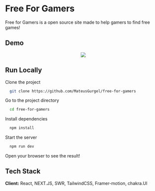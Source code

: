 
# Free For Gamers 

Free for Gamers is a open source site made to help gamers to find free games!


## Demo

<div align="center">
  <img src="https://github.com/MateusGurgel/free-for-gamers/blob/main/demo/Demo.gif" />
</div>


## Run Locally

Clone the project

```bash
  git clone https://github.com/MateusGurgel/free-for-gamers
```

Go to the project directory

```bash
  cd free-for-gamers
```

Install dependencies

```bash
  npm install
```

Start the server

```bash
  npm run dev
```

Open your browser to see the result!


## Tech Stack

**Client:** React, NEXT.JS, SWR, TailwindCSS, Framer-motion, chakra.UI

